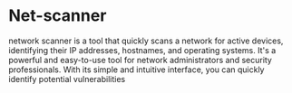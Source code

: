 # Net-scanner
network scanner is a tool that quickly scans a network for active devices, identifying their IP addresses, hostnames, and operating systems. It's a powerful and easy-to-use tool for network administrators and security professionals. With its simple and intuitive interface, you can quickly identify potential vulnerabilities
